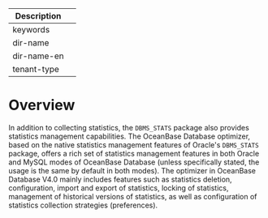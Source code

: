 | Description   |                 |
|---------------|-----------------|
| keywords      |                 |
| dir-name      |                 |
| dir-name-en   |                 |
| tenant-type   |                 |

# Overview

In addition to collecting statistics, the `DBMS_STATS` package also provides statistics management capabilities. The OceanBase Database optimizer, based on the native statistics management features of Oracle's `DBMS_STATS` package, offers a rich set of statistics management features in both Oracle and MySQL modes of OceanBase Database (unless specifically stated, the usage is the same by default in both modes). The optimizer in OceanBase Database V4.0 mainly includes features such as statistics deletion, configuration, import and export of statistics, locking of statistics, management of historical versions of statistics, as well as configuration of statistics collection strategies (preferences).
